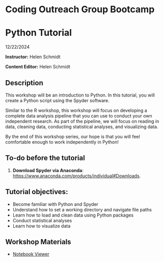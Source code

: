 # Coding Outreach Group Bootcamp
# Python Tutorial
12/22/2024

__**Instructor:**__ Helen Schmidt

__**Content Editor:**__ Helen Schmidt

## Description
This workshop will be an introduction to Python. In this tutorial, you will create a Python script using the Spyder software.

Similar to the R workshop, this workshop will focus on developing a complete data analysis pipeline that you can use to conduct your own independent research. As part of the pipeline, we will focus on reading in data, cleaning data, conducting statistical analyses, and visualizing data.

By the end of this workshop series, our hope is that you will feel comfortable enough to work independently in Python!

## To-do before the tutorial
1. **Download Spyder via Anaconda**: https://www.anaconda.com/products/individual#Downloads.

## Tutorial objectives:
- Become familiar with Python and Spyder
- Understand how to set a working directory and navigate file paths
- Learn how to load and clean data using Python packages
- Conduct statistical analyses
- Learn how to visualize data

## Workshop Materials
- [Notebook Viewer](https://tu-coding-outreach-group.github.io/intro-to-coding-2025/python/index.html)

